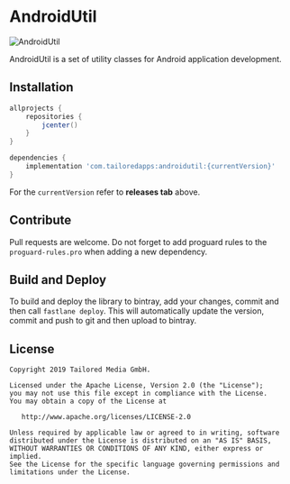 # AndroidUtil

![AndroidUtil](https://img.shields.io/badge/TailoredApps-AndroidUtil-blue.svg)

AndroidUtil is a set of utility classes for Android application development.

## Installation

```groovy
allprojects {
    repositories {
        jcenter()
    }
}

dependencies {
    implementation 'com.tailoredapps:androidutil:{currentVersion}'
}
```

For the `currentVersion` refer to **releases tab** above.

## Contribute

Pull requests are welcome. Do not forget to add proguard rules to the `proguard-rules.pro` when adding a new dependency.

## Build and Deploy

To build and deploy the library to bintray, add your changes, commit and then call `fastlane deploy`. This will automatically update the version, commit and push to git and then upload to bintray.

## License

```
Copyright 2019 Tailored Media GmbH.

Licensed under the Apache License, Version 2.0 (the "License");
you may not use this file except in compliance with the License.
You may obtain a copy of the License at

   http://www.apache.org/licenses/LICENSE-2.0

Unless required by applicable law or agreed to in writing, software
distributed under the License is distributed on an "AS IS" BASIS,
WITHOUT WARRANTIES OR CONDITIONS OF ANY KIND, either express or implied.
See the License for the specific language governing permissions and
limitations under the License.
```
